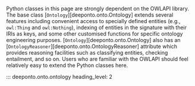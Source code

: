 Python classes in this page are strongly dependent on the OWLAPI library. 
The base class [`Ontology`][deeponto.onto.Ontology] extends several features
including convenient access to specially defined entities (e.g., `owl:Thing` and `owl:Nothing`),
indexing of entities in the signature with their IRIs as keys, and some other customised functions
for specific ontology engineering purposes. [`Ontology`][deeponto.onto.Ontology] also has an 
[`OntologyReasoner`][deeponto.onto.OntologyReasoner] attribute which provides reasoning facilities
such as classifying entities, checking entailment, and so on. Users who are familiar with the OWLAPI
should feel relatively easy to extend the Python classes here.


::: deeponto.onto.ontology
    heading_level: 2
